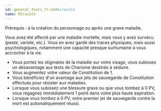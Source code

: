 ```yaml
---
id: general_feats_fr.md#miraculé
name: Miraculé
---
```


Prérequis : à la création du personnage ou après une grave maladie.

Vous avez été affecté par une maladie mortelle, mais vous y avez survécu (peste, variole, etc.). Vous en avez gardé des traces physiques, mais aussi psychologiques, notamment une capacité presque surhumaine à vous accrocher à la vie.

* Vous portez les stigmates de la maladie sur votre visage, vous subissez un désavantage aux tests de Charisme destinés à séduire.
* Vous augmentez votre valeur de Constitution de 1.
* Vous bénéficiez d'un avantage aux jets de sauvegarde de Constitution effectués pour résister aux maladies.
* Lorsque vous subissez une blessure grave ou que vous tombez à 0 PV, vous regagnez immédiatement 1 point dans votre plus haute aspiration.
* Lorsque vous tombez à 0 PV, votre premier jet de sauvegarde contre la mort est automatiquement réussi.

